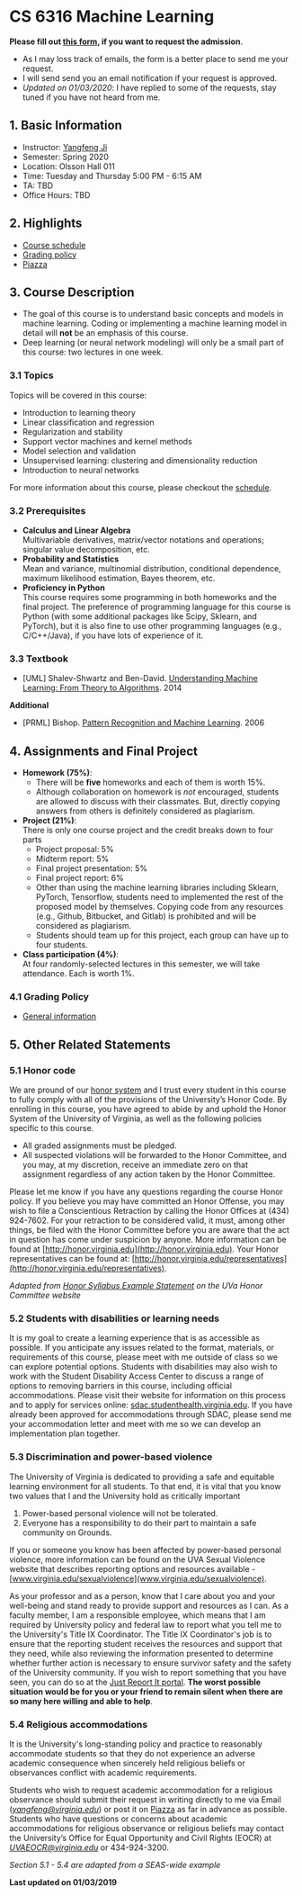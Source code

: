 # CS 6316 Machine Learning


**Please fill out [this form](https://forms.gle/fiA79Fx8DnrRM3m56), if you want to request the admission**. 

- As I may loss track of emails, the form is a better place to send me your request.
- I will send send you an email notification if your request is approved. 
- *Updated on 01/03/2020*: I have replied to some of the requests, stay tuned if you have not heard from me.   

## 1. Basic Information

- Instructor: [Yangfeng Ji](http://yangfengji.net)
- Semester: Spring 2020
- Location: Olsson Hall 011
- Time: Tuesday and Thursday 5:00 PM - 6:15 AM
- TA: TBD
- Office Hours: TBD

## 2. Highlights

- [Course schedule](schedule.md)
- [Grading policy](grade.md)
- [Piazza](https://piazza.com/class/k4cu3bz7fvt1xy)

## 3. Course Description

- The goal of this course is to understand basic concepts and models in machine learning. Coding or implementing a machine learning model in detail will **not** be an emphasis of this course.
- Deep learning (or neural network modeling) will only be a small part of this course: two lectures in one week.

### 3.1 Topics 

Topics will be covered in this course:

- Introduction to learning theory
- Linear classification and regression
- Regularization and stability
- Support vector machines and kernel methods
- Model selection and validation
- Unsupervised learning: clustering and dimensionality reduction
- Introduction to neural networks

For more information about this course, please checkout the [schedule](schedule.md).


### 3.2 Prerequisites

- **Calculus and Linear Algebra**<br> Multivariable derivatives, matrix/vector notations and operations; singular value decomposition, etc.
- **Probability and Statistics**<br> Mean and variance, multinomial distribution, conditional dependence, maximum likelihood estimation, Bayes theorem, etc.
- **Proficiency in Python**<br> This course requires some programming in both homeworks and the final project. The preference of programming language for this course is Python (with some additional packages like Scipy, Sklearn, and PyTorch), but it is also fine to use other programming languages (e.g., C/C++/Java), if you have lots of experience of it.


### 3.3 Textbook

- [UML] Shalev-Shwartz and Ben-David. [Understanding Machine Learning: From Theory to Algorithms](https://www.cse.huji.ac.il/~shais/UnderstandingMachineLearning/). 2014

**Additional**

- [PRML] Bishop. [Pattern Recognition and Machine Learning](https://www.microsoft.com/en-us/research/publication/pattern-recognition-machine-learning/). 2006

## 4. Assignments and Final Project

- **Homework (75%)**:
	- There will be **five** homeworks and each of them is worth 15%.
	- Although collaboration on homework is *not* encouraged, students are allowed to discuss with their classmates. But, directly copying answers from others is definitely considered as plagiarism.
- **Project (21%)**:<br> There is only one course project and the credit breaks down to four parts
    - Project proposal: 5%
    - Midterm report: 5%
    - Final project presentation: 5%
    - Final project report: 6%
    - Other than using the machine learning libraries including Sklearn, PyTorch, Tensorflow, students need to implemented the rest of the proposed model by themselves. Copying code from any resources (e.g., Github, Bitbucket, and Gitlab) is prohibited and will be considered as plagiarism.
    - Students should team up for this project, each group can have up to four students.
- **Class participation (4%)**:<br> At four randomly-selected lectures in this semester, we will take attendance. Each is worth 1%.

### 4.1 Grading Policy

- [General information](grade.md)

## 5. Other Related Statements

### 5.1 Honor code

We are pround of our [honor system](https://en.wikipedia.org/wiki/Honor_system_at_the_University_of_Virginia) and I trust every student in this course to fully comply with all of the provisions of the University’s Honor Code. By enrolling in this course, you have agreed to abide by and uphold the Honor System of the University of Virginia, as well as the following policies specific to this course.

- All graded assignments must be pledged.
- All suspected violations will be forwarded to the Honor Committee, and you may, at my discretion, receive an immediate zero on that assignment regardless of any action taken by the Honor Committee.

Please let me know if you have any questions regarding the course Honor policy. If you believe you may have committed an Honor Offense, you may wish to file a Conscientious Retraction by calling the Honor Offices at (434) 924-7602. For your retraction to be considered valid, it must, among other things, be filed with the Honor Committee before you are aware that the act in question has come under suspicion by anyone. More information can be found at [http://honor.virginia.edu](http://honor.virginia.edu). Your Honor representatives can be found at: [http://honor.virginia.edu/representatives](http://honor.virginia.edu/representatives). 

*Adapted from [Honor Syllabus Example Statement](https://honor.virginia.edu/statement) on the UVa Honor Committee website*

### 5.2 Students with disabilities or learning needs

It is my goal to create a learning experience that is as accessible as possible. If you anticipate any issues related to the format, materials, or requirements of this course, please meet with me outside of class so we can explore potential options. Students with disabilities may also wish to work with the Student Disability Access Center to discuss a range of options to removing barriers in this course, including official accommodations. Please visit their website for information on this process and to apply for services online: [sdac.studenthealth.virginia.edu](sdac.studenthealth.virginia.edu). If you have already been approved for accommodations through SDAC, please send me your accommodation letter and meet with me so we can develop an implementation plan together.

### 5.3 Discrimination and power-based violence

The University of Virginia is dedicated to providing a safe and equitable learning environment for all students. To that end, it is vital that you know two values that I and the University hold as critically important

1.	Power-based personal violence will not be tolerated.
2.	Everyone has a responsibility to do their part to maintain a safe community on Grounds.

If you or someone you know has been affected by power-based personal violence, more information can be found on the UVA Sexual Violence website that describes reporting options and resources available - [www.virginia.edu/sexualviolence](www.virginia.edu/sexualviolence).

As your professor and as a person, know that I care about you and your well-being and stand ready to provide support and resources as I can. As a faculty member, I am a responsible employee, which means that I am required by University policy and federal law to report what you tell me to the University's Title IX Coordinator. The Title IX Coordinator's job is to ensure that the reporting student receives the resources and support that they need, while also reviewing the information presented to determine whether further action is necessary to ensure survivor safety and the safety of the University community. If you wish to report something that you have seen, you can do so at the [Just Report It portal](http://justreportit.virginia.edu). **The worst possible situation would be for you or your friend to remain silent when there are so many here willing and able to help**.

### 5.4 Religious accommodations

It is the University's long-standing policy and practice to reasonably accommodate students so that they do not experience an adverse academic consequence when sincerely held religious beliefs or observances conflict with academic requirements.

Students who wish to request academic accommodation for a religious observance should submit their request in writing directly to me via Email (*yangfeng@virginia.edu*) or post it on [Piazza](https://piazza.com/virginia/fall2019/cs6501005/home) as far in advance as possible. Students who have questions or concerns about academic accommodations for religious observance or religious beliefs may contact the University’s Office for Equal Opportunity and Civil Rights (EOCR) at *UVAEOCR@virginia.edu* or 434-924-3200.

*Section 5.1 - 5.4 are adapted from a SEAS-wide example*

**Last updated on 01/03/2019**
